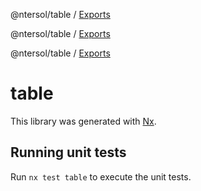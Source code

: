 @ntersol/table / [Exports](modules.md)

@ntersol/table / [Exports](modules.md)

@ntersol/table / [Exports](modules.md)

# table

This library was generated with [Nx](https://nx.dev).

## Running unit tests

Run `nx test table` to execute the unit tests.
